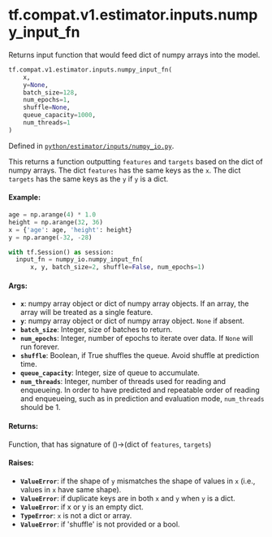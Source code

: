 <div itemscope itemtype="http://developers.google.com/ReferenceObject">
<meta itemprop="name" content="tf.compat.v1.estimator.inputs.numpy_input_fn" />
<meta itemprop="path" content="Stable" />
</div>

# tf.compat.v1.estimator.inputs.numpy_input_fn

Returns input function that would feed dict of numpy arrays into the model.

``` python
tf.compat.v1.estimator.inputs.numpy_input_fn(
    x,
    y=None,
    batch_size=128,
    num_epochs=1,
    shuffle=None,
    queue_capacity=1000,
    num_threads=1
)
```



Defined in [`python/estimator/inputs/numpy_io.py`](https://github.com/tensorflow/estimator/tree/master/tensorflow_estimator/python/estimator/inputs/numpy_io.py).

<!-- Placeholder for "Used in" -->

This returns a function outputting `features` and `targets` based on the dict
of numpy arrays. The dict `features` has the same keys as the `x`. The dict
`targets` has the same keys as the `y` if `y` is a dict.

#### Example:



```python
age = np.arange(4) * 1.0
height = np.arange(32, 36)
x = {'age': age, 'height': height}
y = np.arange(-32, -28)

with tf.Session() as session:
  input_fn = numpy_io.numpy_input_fn(
      x, y, batch_size=2, shuffle=False, num_epochs=1)
```

#### Args:


* <b>`x`</b>: numpy array object or dict of numpy array objects. If an array,
  the array will be treated as a single feature.
* <b>`y`</b>: numpy array object or dict of numpy array object. `None` if absent.
* <b>`batch_size`</b>: Integer, size of batches to return.
* <b>`num_epochs`</b>: Integer, number of epochs to iterate over data. If `None` will
  run forever.
* <b>`shuffle`</b>: Boolean, if True shuffles the queue. Avoid shuffle at prediction
  time.
* <b>`queue_capacity`</b>: Integer, size of queue to accumulate.
* <b>`num_threads`</b>: Integer, number of threads used for reading and enqueueing. In
  order to have predicted and repeatable order of reading and enqueueing,
  such as in prediction and evaluation mode, `num_threads` should be 1.


#### Returns:

Function, that has signature of ()->(dict of `features`, `targets`)



#### Raises:


* <b>`ValueError`</b>: if the shape of `y` mismatches the shape of values in `x` (i.e.,
  values in `x` have same shape).
* <b>`ValueError`</b>: if duplicate keys are in both `x` and `y` when `y` is a dict.
* <b>`ValueError`</b>: if x or y is an empty dict.
* <b>`TypeError`</b>: `x` is not a dict or array.
* <b>`ValueError`</b>: if 'shuffle' is not provided or a bool.